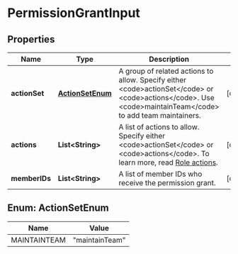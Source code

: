 

# PermissionGrantInput


## Properties

| Name | Type | Description | Notes |
|------------ | ------------- | ------------- | -------------|
|**actionSet** | [**ActionSetEnum**](#ActionSetEnum) | A group of related actions to allow. Specify either &lt;code&gt;actionSet&lt;/code&gt; or &lt;code&gt;actions&lt;/code&gt;. Use &lt;code&gt;maintainTeam&lt;/code&gt; to add team maintainers. |  [optional] |
|**actions** | **List&lt;String&gt;** | A list of actions to allow. Specify either &lt;code&gt;actionSet&lt;/code&gt; or &lt;code&gt;actions&lt;/code&gt;. To learn more, read [Role actions](https://docs.launchdarkly.com/home/account/role-actions). |  [optional] |
|**memberIDs** | **List&lt;String&gt;** | A list of member IDs who receive the permission grant. |  [optional] |



## Enum: ActionSetEnum

| Name | Value |
|---- | -----|
| MAINTAINTEAM | &quot;maintainTeam&quot; |



